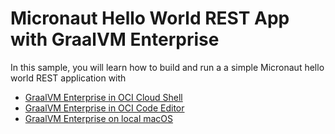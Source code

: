 # Micronaut Hello World REST App with GraalVM Enterprise

In this sample, you will learn how to build and run a a simple Micronaut hello world REST application with 

- [GraalVM Enterprise in OCI Cloud Shell](./README-CS.md)
- [GraalVM Enterprise in OCI Code Editor](https://github.com/oracle-devrel/oci-code-editor-samples/tree/main/java-samples/graalvmee-java-micronaut-hello-rest)
- [GraalVM Enterprise on local macOS](./README-Local-macOS.md)
